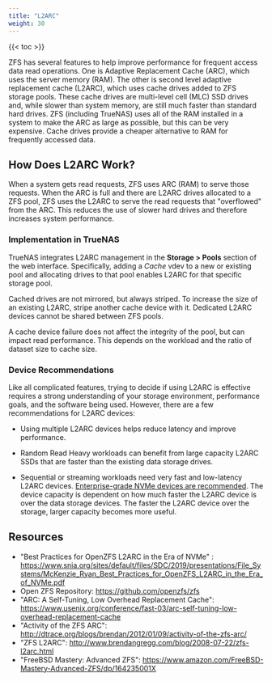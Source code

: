 ```yaml
---
title: "L2ARC"
weight: 30
---
```


{{< toc >}}

ZFS has several features to help improve performance for frequent access data read operations. One is Adaptive Replacement Cache (ARC), which uses the server memory (RAM). The other is second level adaptive replacement cache (L2ARC), which uses cache drives added to ZFS storage pools. These cache drives are multi-level cell (MLC) SSD drives and, while slower than system memory, are still much faster than standard hard drives. ZFS (including TrueNAS) uses all of the RAM installed in a system to make the ARC as large as possible, but this can be very expensive. Cache drives provide a cheaper alternative to RAM for frequently accessed data.

## How Does L2ARC Work?

When a system gets read requests, ZFS uses ARC (RAM) to serve those requests. When the ARC is full and there are L2ARC drives allocated to a ZFS pool, ZFS uses the L2ARC to serve the read requests that "overflowed" from the ARC. This reduces the use of slower hard drives and therefore increases system performance.

### Implementation in TrueNAS

TrueNAS integrates L2ARC management in the **Storage > Pools** section of the web interface. Specifically, adding a *Cache* vdev to a new or existing pool and allocating drives to that pool enables L2ARC for that specific storage pool.

Cached drives are not mirrored, but always striped.
To increase the size of an existing L2ARC, stripe another cache device with it.
Dedicated L2ARC devices cannot be shared between ZFS pools.

A cache device failure does not affect the integrity of the pool, but can impact read performance.
This depends on the workload and the ratio of dataset size to cache size.

### Device Recommendations

Like all complicated features, trying to decide if using L2ARC is effective requires a strong understanding of your storage environment, performance goals, and the software being used.
However, there are a few recommendations for L2ARC devices:

* Using multiple L2ARC devices helps reduce latency and improve performance.

* Random Read Heavy workloads can benefit from large capacity L2ARC SSDs that are faster than the existing data storage drives.

* Sequential or streaming workloads need very fast and low-latency L2ARC devices. [Enterprise-grade NVMe devices are recommended](https://www.snia.org/sites/default/files/SDC/2019/presentations/File_Systems/McKenzie_Ryan_Best_Practices_for_OpenZFS_L2ARC_in_the_Era_of_NVMe.pdf). The device capacity is dependent on how much faster the L2ARC device is over the data storage devices. The faster the L2ARC device over the storage, larger capacity becomes more useful.

## Resources

* "Best Practices for OpenZFS L2ARC in the Era of NVMe" : https://www.snia.org/sites/default/files/SDC/2019/presentations/File_Systems/McKenzie_Ryan_Best_Practices_for_OpenZFS_L2ARC_in_the_Era_of_NVMe.pdf
* Open ZFS Repository: https://github.com/openzfs/zfs
* "ARC: A Self-Tuning, Low Overhead Replacement Cache": https://www.usenix.org/conference/fast-03/arc-self-tuning-low-overhead-replacement-cache
* "Activity of the ZFS ARC": http://dtrace.org/blogs/brendan/2012/01/09/activity-of-the-zfs-arc/
* "ZFS L2ARC": http://www.brendangregg.com/blog/2008-07-22/zfs-l2arc.html
* "FreeBSD Mastery: Advanced ZFS": https://www.amazon.com/FreeBSD-Mastery-Advanced-ZFS/dp/164235001X
